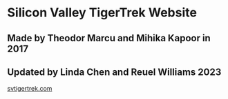 # Silicon Valley TigerTrek Website
## Made by Theodor Marcu and Mihika Kapoor in 2017
## Updated by Linda Chen and Reuel Williams 2023

[svtigertrek.com](http://svtigertrek.com)
